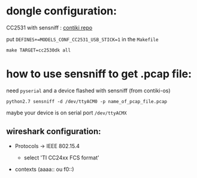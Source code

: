 # dongle configuration:

CC2531 with sensniff : [contiki repo](https://github.com/contiki-os/contiki/examples/sensniff)

put `DEFINES+=MODELS_CONF_CC2531_USB_STICK=1` in the `Makefile`

`make TARGET=cc2530dk all`

# how to use sensniff to get .pcap file:

need `pyserial` and a device flashed with sensniff (from contiki-os)

`python2.7 sensniff -d /dev/ttyACM0 -p name_of_pcap_file.pcap`

maybe your device is on serial port `/dev/ttyACMX`

## wireshark configuration:

* Protocols -> IEEE 802.15.4
   * select 'TI CC24xx FCS format'

* contexts (aaaa:: ou f0::)
